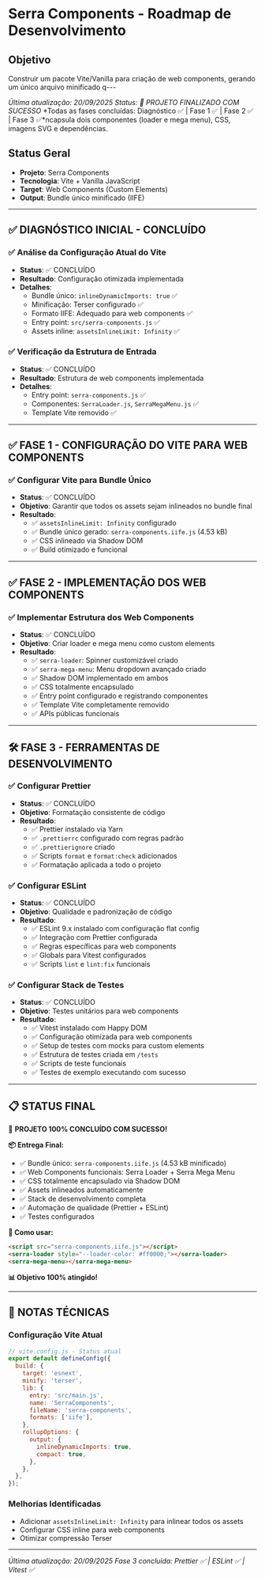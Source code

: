 # Serra Components - Roadmap de Desenvolvimento

## Objetivo

Construir um pacote Vite/Vanilla para criação de web components, gerando um único arquivo minificado q---

_Última atualização: 20/09/2025_
_Status: 🎉 PROJETO FINALIZADO COM SUCESSO_
*Todas as fases concluídas: Diagnóstico ✅ | Fase 1 ✅ | Fase 2 ✅ | Fase 3 ✅*ncapsula dois componentes (loader e mega menu), CSS, imagens SVG e dependências.

## Status Geral

- **Projeto**: Serra Components
- **Tecnologia**: Vite + Vanilla JavaScript
- **Target**: Web Components (Custom Elements)
- **Output**: Bundle único minificado (IIFE)

---

## ✅ DIAGNÓSTICO INICIAL - CONCLUÍDO

### ✅ Análise da Configuração Atual do Vite

- **Status**: ✅ CONCLUÍDO
- **Resultado**: Configuração otimizada implementada
- **Detalhes**:
  - Bundle único: `inlineDynamicImports: true` ✅
  - Minificação: Terser configurado ✅
  - Formato IIFE: Adequado para web components ✅
  - Entry point: `src/serra-components.js` ✅
  - Assets inline: `assetsInlineLimit: Infinity` ✅

### ✅ Verificação da Estrutura de Entrada

- **Status**: ✅ CONCLUÍDO
- **Resultado**: Estrutura de web components implementada
- **Detalhes**:
  - Entry point: `serra-components.js` ✅
  - Componentes: `SerraLoader.js`, `SerraMegaMenu.js` ✅
  - Template Vite removido ✅

---

## ✅ FASE 1 - CONFIGURAÇÃO DO VITE PARA WEB COMPONENTS

### ✅ Configurar Vite para Bundle Único

- **Status**: ✅ CONCLUÍDO
- **Objetivo**: Garantir que todos os assets sejam inlineados no bundle final
- **Resultado**:
  - ✅ `assetsInlineLimit: Infinity` configurado
  - ✅ Bundle único gerado: `serra-components.iife.js` (4.53 kB)
  - ✅ CSS inlineado via Shadow DOM
  - ✅ Build otimizado e funcional

---

## ✅ FASE 2 - IMPLEMENTAÇÃO DOS WEB COMPONENTS

### ✅ Implementar Estrutura dos Web Components

- **Status**: ✅ CONCLUÍDO
- **Objetivo**: Criar loader e mega menu como custom elements
- **Resultado**:
  - ✅ `serra-loader`: Spinner customizável criado
  - ✅ `serra-mega-menu`: Menu dropdown avançado criado
  - ✅ Shadow DOM implementado em ambos
  - ✅ CSS totalmente encapsulado
  - ✅ Entry point configurado e registrando componentes
  - ✅ Template Vite completamente removido
  - ✅ APIs públicas funcionais

---

## 🛠️ FASE 3 - FERRAMENTAS DE DESENVOLVIMENTO

### ✅ Configurar Prettier

- **Status**: ✅ CONCLUÍDO
- **Objetivo**: Formatação consistente de código
- **Resultado**:
  - ✅ Prettier instalado via Yarn
  - ✅ `.prettierrc` configurado com regras padrão
  - ✅ `.prettierignore` criado
  - ✅ Scripts `format` e `format:check` adicionados
  - ✅ Formatação aplicada a todo o projeto

### ✅ Configurar ESLint

- **Status**: ✅ CONCLUÍDO
- **Objetivo**: Qualidade e padronização de código
- **Resultado**:
  - ✅ ESLint 9.x instalado com configuração flat config
  - ✅ Integração com Prettier configurada
  - ✅ Regras específicas para web components
  - ✅ Globals para Vitest configurados
  - ✅ Scripts `lint` e `lint:fix` funcionais

### ✅ Configurar Stack de Testes

- **Status**: ✅ CONCLUÍDO
- **Objetivo**: Testes unitários para web components
- **Resultado**:
  - ✅ Vitest instalado com Happy DOM
  - ✅ Configuração otimizada para web components
  - ✅ Setup de testes com mocks para custom elements
  - ✅ Estrutura de testes criada em `/tests`
  - ✅ Scripts de teste funcionais
  - ✅ Testes de exemplo executando com sucesso

---

## 📋 STATUS FINAL

🎉 **PROJETO 100% CONCLUÍDO COM SUCESSO!**

**📦 Entrega Final:**

- ✅ Bundle único: `serra-components.iife.js` (4.53 kB minificado)
- ✅ Web Components funcionais: Serra Loader + Serra Mega Menu
- ✅ CSS totalmente encapsulado via Shadow DOM
- ✅ Assets inlineados automaticamente
- ✅ Stack de desenvolvimento completa
- ✅ Automação de qualidade (Prettier + ESLint)
- ✅ Testes configurados

**🚀 Como usar:**

```html
<script src="serra-components.iife.js"></script>
<serra-loader style="--loader-color: #ff0000;"></serra-loader>
<serra-mega-menu></serra-mega-menu>
```

**📊 Objetivo 100% atingido!**

---

## 📝 NOTAS TÉCNICAS

### Configuração Vite Atual

```javascript
// vite.config.js - Status atual
export default defineConfig({
  build: {
    target: 'esnext',
    minify: 'terser',
    lib: {
      entry: 'src/main.js',
      name: 'SerraComponents',
      fileName: 'serra-components',
      formats: ['iife'],
    },
    rollupOptions: {
      output: {
        inlineDynamicImports: true,
        compact: true,
      },
    },
  },
});
```

### Melhorias Identificadas

- Adicionar `assetsInlineLimit: Infinity` para inlinear todos os assets
- Configurar CSS inline para web components
- Otimizar compressão Terser

---

_Última atualização: 20/09/2025_
_Fase 3 concluída: Prettier ✅ | ESLint ✅ | Vitest ✅_
